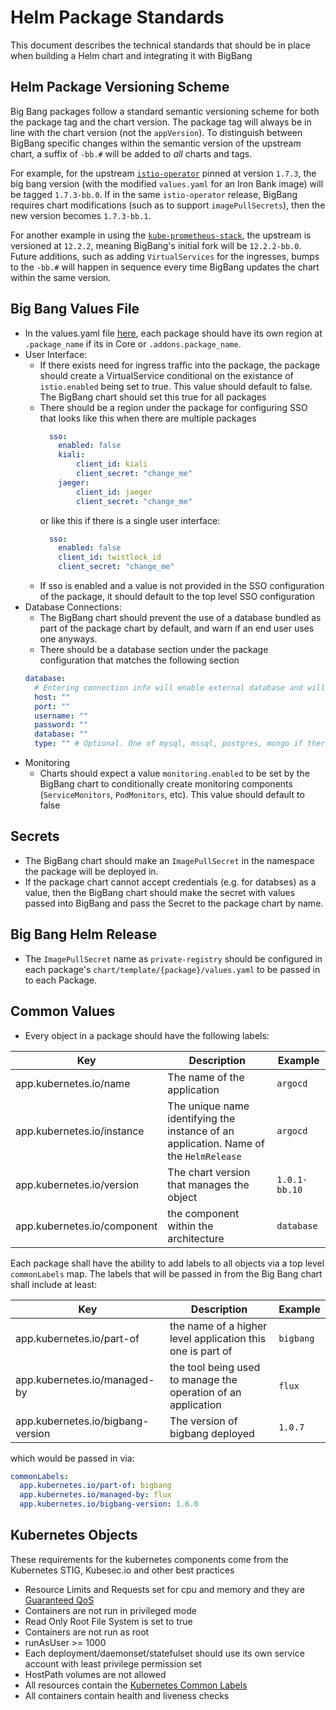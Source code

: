 # Helm Package Standards

This document describes the technical standards that should be in place when building a Helm chart and integrating it with BigBang

## Helm Package Versioning Scheme

Big Bang packages follow a standard semantic versioning scheme for both the package tag and the chart version.  The package tag will always be in line with the chart version (not the `appVersion`).  To distinguish between BigBang specific changes within the semantic version of the upstream chart, a suffix of `-bb.#` will be added to _all_ charts and tags.

For example, for the upstream [`istio-operator`](https://github.com/istio/istio/tree/1.7.3/manifests/charts/istio-operator) pinned at version `1.7.3`, the big bang version (with the modified `values.yaml` for an Iron Bank image) will be tagged `1.7.3-bb.0`.  If in the same `istio-operator` release, BigBang requires chart modifications (such as to support `imagePullSecrets`), then the new version becomes `1.7.3-bb.1`.

For another example in using the [`kube-prometheus-stack`](https://github.com/prometheus-community/helm-charts/tree/kube-prometheus-stack-12.2.2/charts/kube-prometheus-stack), the upstream is versioned at `12.2.2`, meaning BigBang's initial fork will be `12.2.2-bb.0`.  Future additions, such as adding `VirtualServices` for the ingresses, bumps to the `-bb.#` will happen in sequence every time BigBang updates the chart within the same version.


## Big Bang Values File

* In the values.yaml file [here](../chart/values.yaml), each package should have its own region at `.package_name` if its in Core or `.addons.package_name`.
* User Interface:
  * If there exists need for ingress traffic into the package, the package should create a VirtualService conditional on the existance of `istio.enabled` being set to true.  This value should default to false.  The BigBang chart should set this true for all packages
  * There should be a region under the package for configuring SSO that looks like this when there are multiple packages
    ```yaml
      sso:
        enabled: false
        kiali:
            client_id: kiali
            client_secret: "change_me"
        jaeger:
            client_id: jaeger
            client_secret: "change_me"
    ```
    or like this if there is a single user interface:
    ```yaml
      sso:
        enabled: false
        client_id: twistlock_id
        client_secret: "change_me"
    ```
   * If sso is enabled and a value is not provided in the SSO configuration of the package, it should default to the top level SSO configuration
* Database Connections:
    * The BigBang chart should prevent the use of a database bundled as part of the package chart by default, and warn if an end user uses one anyways.
    * There should be a database section under the package configuration that matches the following section
    ```yaml
    database:
      # Entering connection info will enable external database and will auto-create any required secrets.
      host: ""
      port: ""
      username: ""
      password: ""
      database: ""
      type: "" # Optional. One of mysql, mssql, postgres, mongo if ther
    ```
* Monitoring
    * Charts should expect a value `monitoring.enabled` to be set by the BigBang chart to conditionally create monitoring components (`ServiceMonitors`, `PodMonitors`, etc).  This value should default to false


## Secrets

* The BigBang chart should make an `ImagePullSecret` in the namespace the package will be deployed in.
* If the package chart cannot accept credentials (e.g. for databses) as a value, then the BigBang chart should make the secret with values passed into BigBang and pass the Secret to the package chart by name.  

## Big Bang Helm Release

* The `ImagePullSecret` name as `private-registry` should be configured in each package's `chart/template/{package}/values.yaml` to be passed in to each Package.

## Common Values

* Every object in a package should have the following labels:

| Key | Description | Example |
| ------| -------| ------|
| app.kubernetes.io/name | The name of the application  | `argocd` |
| app.kubernetes.io/instance | The unique name identifying the instance of an application. Name of the `HelmRelease` | `argocd`
| app.kubernetes.io/version | The chart version that manages the object | `1.0.1-bb.10`
| app.kubernetes.io/component | the component within the architecture | `database` |

Each package shall have the ability to add labels to all objects via a top level `commonLabels` map.  The labels that will be passed in from
the Big Bang chart shall include at least:

| Key | Description | Example |
| ------| -------| ------|
| app.kubernetes.io/part-of | the name of a higher level application this one is part of | `bigbang` |
| app.kubernetes.io/managed-by | the tool being used to manage the operation of an application | `flux` |
| app.kubernetes.io/bigbang-version | The version of bigbang deployed | `1.0.7` |

which would be passed in via:

```yaml
commonLabels:
  app.kubernetes.io/part-of: bigbang
  app.kubernetes.io/managed-by: flux
  app.kubernetes.io/bigbang-version: 1.6.0
```

## Kubernetes Objects


These requirements for the kubernetes components come from the Kubernetes STIG, Kubesec.io and other best practices

* Resource Limits and Requests set for cpu and memory and they are [Guaranteed QoS](https://kubernetes.io/docs/tasks/configure-pod-container/quality-service-pod/#create-a-pod-that-gets-assigned-a-qos-class-of-guaranteed)
* Containers are not run in privileged mode
* Read Only Root File System is set to true
* Containers are not run as root
* runAsUser >= 1000
* Each deployment/daemonset/statefulset should use its own service account with least privilege permission set
* HostPath volumes are not allowed
* All resources contain the [Kubernetes Common Labels](https://kubernetes.io/docs/concepts/overview/working-with-objects/common-labels/)
* All containers contain health and liveness checks

